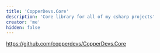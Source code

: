 ```yaml
---
title: 'CopperDevs.Core'
description: 'Core library for all of my csharp projects'
creator: 'me'
hidden: false
---
```


https://github.com/copperdevs/CopperDevs.Core